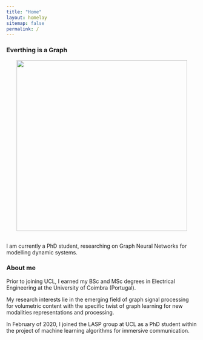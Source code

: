 ```yaml
---
title: "Home"
layout: homelay
sitemap: false
permalink: /
---
```


### Everthing is a Graph

<div class="container">
<div class="row">
<center>
<img src="{{ site.url }}{{ site.baseurl }}/images/respic/home_img.png" width="450x"/>
</center>
</div>
</div>
<br/>

I am currently a PhD student, researching on Graph Neural Networks for modelling dynamic systems. 




### About me
Prior to joining UCL, I earned my BSc and MSc degrees in Electrical Engineering at the University of Coimbra (Portugal).

My research interests lie in the emerging field of graph signal processing for volumetric content with the specific twist of graph learning for new modalities representations and processing.

In February of 2020, I joined the LASP group at UCL as a PhD student within the project of machine learning algorithms for immersive communication.


